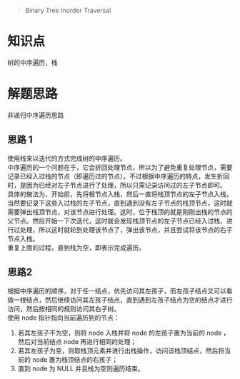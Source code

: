 > Binary Tree Inorder Traversal

# 知识点
树的中序遍历，栈

# 解题思路
非递归中序遍历思路

## 思路 1
使用栈来以迭代的方式完成树的中序遍历。  
中序遍历的一个问题在于，它会折回处理节点，所以为了避免重复处理节点，需要记录已经入过栈的节点（即遍历过的节点）。不过根据中序遍历的特点，发生折回时，是因为已经对左子节点进行了处理，所以只需记录访问过的左子节点即可。  
具体的做法为，开始前，先将根节点入栈，然后一直将栈顶节点的左子节点入栈，当然要记录下这些入过栈的左子节点，直到遇到没有左子节点的栈顶节点，这时就需要弹出栈顶节点，对该节点进行处理。这时，位于栈顶的就是刚刚出栈的节点的父节点。然后开始一下次迭代，这时就会发现栈顶节点的左子节点已经入过栈，进行过处理，所以这时就轮到处理该节点了，弹出该节点，并且尝试将该节点的右子节点入栈。  
重复上面的过程，直到栈为空，即表示完成遍历。

## 思路2
根据中序遍历的顺序，对于任一结点，优先访问其左孩子，而左孩子结点又可以看做一根结点，然后继续访问其左孩子结点，直到遇到左孩子结点为空的结点才进行访问，然后按相同的规则访问其右子树。  
使用 node 指针指向当前遍历到的节点：
1. 若其左孩子不为空，则将 node 入栈并将 node 的左孩子置为当前的 node ，然后对当前结点 node 再进行相同的处理；
2. 若其左孩子为空，则取栈顶元素并进行出栈操作，访问该栈顶结点，然后将当前的 node 置为栈顶结点的右孩子；
3. 直到 node 为 NULL 并且栈为空则遍历结束。
